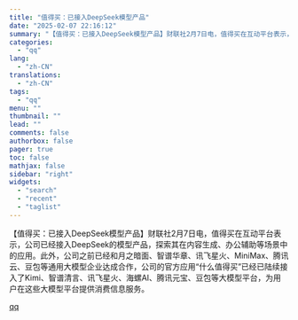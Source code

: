 ```yaml
---
title: "值得买：已接入DeepSeek模型产品"
date: "2025-02-07 22:16:12"
summary: "【值得买：已接入DeepSeek模型产品】财联社2月7日电，值得买在互动平台表示，公司已经接入Dee..."
categories:
  - "qq"
lang:
  - "zh-CN"
translations:
  - "zh-CN"
tags:
  - "qq"
menu: ""
thumbnail: ""
lead: ""
comments: false
authorbox: false
pager: true
toc: false
mathjax: false
sidebar: "right"
widgets:
  - "search"
  - "recent"
  - "taglist"
---
```


【值得买：已接入DeepSeek模型产品】财联社2月7日电，值得买在互动平台表示，公司已经接入DeepSeek的模型产品，探索其在内容生成、办公辅助等场景中的应用。此外，公司之前已经和月之暗面、智谱华章、讯飞星火、MiniMax、腾讯云、豆包等通用大模型企业达成合作，公司的官方应用“什么值得买”已经已陆续接入了Kimi、智谱清言、讯飞星火、海螺AI、腾讯元宝、豆包等大模型平台，为用户在这些大模型平台提供消费信息服务。

[qq](https://new.qq.com/rain/a/20250207A094K000)
